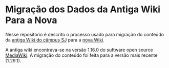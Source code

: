 # Migração dos Dados da Antiga Wiki Para a Nova

Nesse repositório é descrito o processo usado para migração do conteúdo da [antiga Wiki do câmpus SJ](https://wiki.sj.ifsc.edu.br/wiki/index.php/P%C3%A1gina_principal) para a [ nova Wiki](https://wiki.sj.ifsc.edu.br/wiki/index.php/P%C3%A1gina_principal). 

A antiga wiki encontrava-se na versão 1.16.0 do suftware open source [MediaWiki](https://www.mediawiki.org/wiki/MediaWiki).
A migração do conteúdo foi feita para a versão mais recente (1.29.1).


